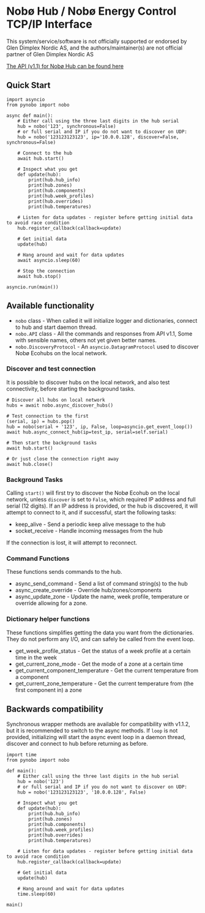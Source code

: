 # Nobø Hub / Nobø Energy Control TCP/IP Interface

This system/service/software is not officially supported or endorsed by Glen Dimplex Nordic AS, and the authors/maintainer(s) are not official partner of Glen Dimplex Nordic AS

[The API (v1.1) for Nobø Hub can be found here][api]

[api]: https://www.glendimplex.no/media/15650/nobo-hub-api-v-1-1-integration-for-advanced-users.pdf

## Quick Start

    import asyncio
    from pynobo import nobo

    async def main():
        # Either call using the three last digits in the hub serial
        hub = nobo('123', synchronous=False)
        # or full serial and IP if you do not want to discover on UDP:
        hub = nobo('123123123123', ip='10.0.0.128', discover=False, synchronous=False)

        # Connect to the hub
        await hub.start()

        # Inspect what you get
        def update(hub):
            print(hub.hub_info)
            print(hub.zones)
            print(hub.components)
            print(hub.week_profiles)
            print(hub.overrides)
            print(hub.temperatures)
    
        # Listen for data updates - register before getting initial data to avoid race condition
        hub.register_callback(callback=update)

        # Get initial data
        update(hub)
    
        # Hang around and wait for data updates
        await asyncio.sleep(60)
    
        # Stop the connection
        await hub.stop()

    asyncio.run(main())

## Available functionality

* `nobo` class - When called it will initialize logger and dictionaries, connect to hub and start daemon thread.
* `nobo.API` class - All the commands and responses from API v1.1, Some with sensible names, others not yet given better names.
* `nobo.DiscoveryProtocol` - An `asyncio.DatagramProtocol` used to discover Nobø Ecohubs on the local network.

### Discover and test connection

It is possible to discover hubs on the local network, and also test connectivity, before starting the background tasks.

    # Discover all hubs on local network
    hubs = await nobo.async_discover_hubs()

    # Test connection to the first
    (serial, ip) = hubs.pop()
    hub = nobo(serial + '123', ip, False, loop=asyncio.get_event_loop())
    await hub.async_connect_hub(ip=test_ip, serial=self.serial)

    # Then start the background tasks
    await hub.start()

    # Or just close the connection right away
    await hub.close()

### Background Tasks

Calling `start()` will first try to discover the Nobø Ecohub on the local network, unless `discover` is set to `False`,
which required IP address and full serial (12 digits).  If an IP address is provided, or the hub is discovered, it
will attempt to connect to it, and if successful, start  the following tasks:

* keep_alive - Send a periodic keep alive message to the hub
* socket_receive - Handle incoming messages from the hub

If the connection is lost, it will attempt to reconnect.

### Command Functions

These functions sends commands to the hub.

* async_send_command - Send a list of command string(s) to the hub
* async_create_override - Override hub/zones/components
* async_update_zone - Update the name, week profile, temperature or override allowing for a zone.  

### Dictionary helper functions

These functions simplifies getting the data you want from the dictionaries. They do
not perform any I/O, and can safely be called from the event loop.

* get_week_profile_status - Get the status of a week profile at a certain time in the week 
* get_current_zone_mode - Get the mode of a zone at a certain time
* get_current_component_temperature - Get the current temperature from a component
* get_current_zone_temperature - Get the current temperature from (the first component in) a zone

## Backwards compatibility

Synchronous wrapper methods are available for compatibility with v1.1.2, but it is recommended to
switch to the async methods. If `loop` is not provided, initializing will start the async event
loop in a daemon thread, discover and connect to hub before returning as before.

    import time
    from pynobo import nobo
    
    def main():
        # Either call using the three last digits in the hub serial
        hub = nobo('123')
        # or full serial and IP if you do not want to discover on UDP:
        hub = nobo('123123123123', '10.0.0.128', False)
        
        # Inspect what you get
        def update(hub):
            print(hub.hub_info)
            print(hub.zones)
            print(hub.components)
            print(hub.week_profiles)
            print(hub.overrides)
            print(hub.temperatures)
    
        # Listen for data updates - register before getting initial data to avoid race condition
        hub.register_callback(callback=update)
    
        # Get initial data
        update(hub)
    
        # Hang around and wait for data updates
        time.sleep(60)
    
    main()
